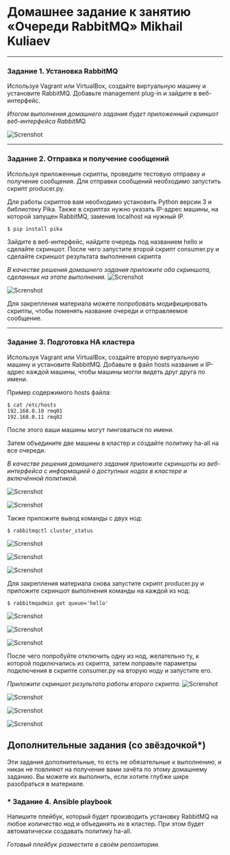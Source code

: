# Домашнее задание к занятию  «Очереди RabbitMQ» Mikhail Kuliaev

---

### Задание 1. Установка RabbitMQ

Используя Vagrant или VirtualBox, создайте виртуальную машину и установите RabbitMQ.
Добавьте management plug-in и зайдите в веб-интерфейс.

*Итогом выполнения домашнего задания будет приложенный скриншот веб-интерфейса RabbitMQ.*

![Screnshot](https://github.com/mkuliaev/sdb-homeworks/blob/main/11-04/1.jpg)
   
</details>

---

### Задание 2. Отправка и получение сообщений

Используя приложенные скрипты, проведите тестовую отправку и получение сообщения.
Для отправки сообщений необходимо запустить скрипт producer.py.

Для работы скриптов вам необходимо установить Python версии 3 и библиотеку Pika.
Также в скриптах нужно указать IP-адрес машины, на которой запущен RabbitMQ, заменив localhost на нужный IP.

```shell script
$ pip install pika
```

Зайдите в веб-интерфейс, найдите очередь под названием hello и сделайте скриншот.
После чего запустите второй скрипт consumer.py и сделайте скриншот результата выполнения скрипта

*В качестве решения домашнего задания приложите оба скриншота, сделанных на этапе выполнения.*
![Screnshot](https://github.com/mkuliaev/sdb-homeworks/blob/main/11-04/2.jpg)
   
</details>

![Screnshot](https://github.com/mkuliaev/sdb-homeworks/blob/main/11-04/2-1.jpg)
   
</details>


Для закрепления материала можете попробовать модифицировать скрипты, чтобы поменять название очереди и отправляемое сообщение.

---

### Задание 3. Подготовка HA кластера

Используя Vagrant или VirtualBox, создайте вторую виртуальную машину и установите RabbitMQ.
Добавьте в файл hosts название и IP-адрес каждой машины, чтобы машины могли видеть друг друга по имени.

Пример содержимого hosts файла:
```shell script
$ cat /etc/hosts
192.168.0.10 rmq01
192.168.0.11 rmq02
```
После этого ваши машины могут пинговаться по имени.

Затем объедините две машины в кластер и создайте политику ha-all на все очереди.

*В качестве решения домашнего задания приложите скриншоты из веб-интерфейса с информацией о доступных нодах в кластере и включённой политикой.*

![Screnshot](https://github.com/mkuliaev/sdb-homeworks/blob/main/11-04/3.jpg)
   
</details>

![Screnshot](https://github.com/mkuliaev/sdb-homeworks/blob/main/11-03/Скриншот%2016-03-2024%20112132.jpg)
   
</details>


Также приложите вывод команды с двух нод:

```shell script
$ rabbitmqctl cluster_status
```
![Screnshot](https://github.com/mkuliaev/sdb-homeworks/blob/main/11-03/Скриншот%2016-03-2024%20112132.jpg)
   
</details>

![Screnshot](https://github.com/mkuliaev/sdb-homeworks/blob/main/11-03/Скриншот%2016-03-2024%20112132.jpg)
   
</details>

![Screnshot](https://github.com/mkuliaev/sdb-homeworks/blob/main/11-03/Скриншот%2016-03-2024%20112132.jpg)
   
</details>


Для закрепления материала снова запустите скрипт producer.py и приложите скриншот выполнения команды на каждой из нод:

```shell script
$ rabbitmqadmin get queue='hello'
```
![Screnshot](https://github.com/mkuliaev/sdb-homeworks/blob/main/11-03/Скриншот%2016-03-2024%20112132.jpg)
   
</details>

![Screnshot](https://github.com/mkuliaev/sdb-homeworks/blob/main/11-03/Скриншот%2016-03-2024%20112132.jpg)
   
</details>

![Screnshot](https://github.com/mkuliaev/sdb-homeworks/blob/main/11-03/Скриншот%2016-03-2024%20112132.jpg)
   
</details>


После чего попробуйте отключить одну из нод, желательно ту, к которой подключались из скрипта, затем поправьте параметры подключения в скрипте consumer.py на вторую ноду и запустите его.

*Приложите скриншот результата работы второго скрипта.*
![Screnshot](https://github.com/mkuliaev/sdb-homeworks/blob/main/11-03/Скриншот%2016-03-2024%20112132.jpg)
   
</details>

![Screnshot](https://github.com/mkuliaev/sdb-homeworks/blob/main/11-03/Скриншот%2016-03-2024%20112132.jpg)
   
</details>

![Screnshot](https://github.com/mkuliaev/sdb-homeworks/blob/main/11-03/Скриншот%2016-03-2024%20112132.jpg)
   
</details>

![Screnshot](https://github.com/mkuliaev/sdb-homeworks/blob/main/11-03/Скриншот%2016-03-2024%20112132.jpg)
   
</details>

## Дополнительные задания (со звёздочкой*)
Эти задания дополнительные, то есть не обязательные к выполнению, и никак не повлияют на получение вами зачёта по этому домашнему заданию. Вы можете их выполнить, если хотите глубже шире разобраться в материале.

### * Задание 4. Ansible playbook

Напишите плейбук, который будет производить установку RabbitMQ на любое количество нод и объединять их в кластер.
При этом будет автоматически создавать политику ha-all.

*Готовый плейбук разместите в своём репозитории.*

